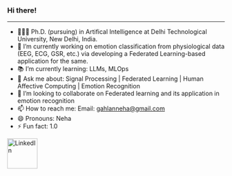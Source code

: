 ### Hi there!
--------------------
+ 🧑🏻‍🎓 Ph.D. (pursuing) in Artifical Intelligence at Delhi Technological University, New Delhi, India.
+ 🌱 I’m currently working on emotion classification from physiological data (EEG, ECG, GSR, etc.) via developing a Federated Learning-based application for the same.
+ 📚 I’m currently learning: LLMs, MLOps
+ 💬 Ask me about: Signal Processing | Federated Learning | Human Affective Computing | Emotion Recognition
+ 👯 I’m looking to collaborate on Federated learning and its application in emotion recognition
+ 📫 How to reach me: Email: gahlanneha@gmail.com
+ 😄 Pronouns: Neha
+ ⚡ Fun fact: 1.0

<a href="https://www.linkedin.com/in/neha-gahlan-064118152/" target="" title="" >
    <img src="https://github.com/NehaGahlan/official/assets/42992015/967a65d8-d503-4214-b7ae-5deb656cb993" alt="LinkedIn" width="70" height="70">
</a>
